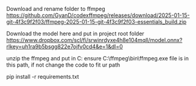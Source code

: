 Download and rename folder to ffmpeg https://github.com/GyanD/codexffmpeg/releases/download/2025-01-15-git-4f3c9f2f03/ffmpeg-2025-01-15-git-4f3c9f2f03-essentials_build.zip

Download the model here and put in project root folder https://www.dropbox.com/scl/fi/srwinrdyxe4h8e104mqll/model.onnx?rlkey=uh1ra9b5bsgg822e7ojfv0cd4&e=1&dl=0

unzip the ffmpeg and put in C: ensure C:\ffmpeg\bin\ffmpeg.exe file is in this path, if not change the code to fit ur path

pip install -r requirements.txt
